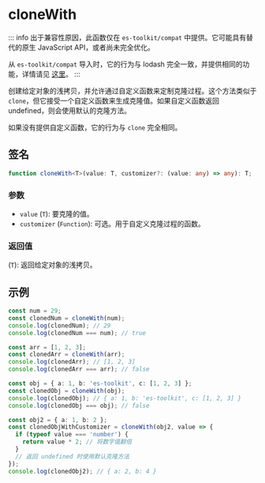 # cloneWith

::: info
出于兼容性原因，此函数仅在 `es-toolkit/compat` 中提供。它可能具有替代的原生 JavaScript API，或者尚未完全优化。

从 `es-toolkit/compat` 导入时，它的行为与 lodash 完全一致，并提供相同的功能，详情请见 [这里](mdc:../../../compatibility.md)。
:::

创建给定对象的浅拷贝，并允许通过自定义函数来定制克隆过程。这个方法类似于 `clone`，但它接受一个自定义函数来生成克隆值。如果自定义函数返回 undefined，则会使用默认的克隆方法。

如果没有提供自定义函数，它的行为与 `clone` 完全相同。

## 签名

```typescript
function cloneWith<T>(value: T, customizer?: (value: any) => any): T;
```

### 参数

- `value` (`T`): 要克隆的值。
- `customizer` (`Function`): 可选。用于自定义克隆过程的函数。

### 返回值

(`T`): 返回给定对象的浅拷贝。

## 示例

```typescript
const num = 29;
const clonedNum = cloneWith(num);
console.log(clonedNum); // 29
console.log(clonedNum === num); // true

const arr = [1, 2, 3];
const clonedArr = cloneWith(arr);
console.log(clonedArr); // [1, 2, 3]
console.log(clonedArr === arr); // false

const obj = { a: 1, b: 'es-toolkit', c: [1, 2, 3] };
const clonedObj = cloneWith(obj);
console.log(clonedObj); // { a: 1, b: 'es-toolkit', c: [1, 2, 3] }
console.log(clonedObj === obj); // false

const obj2 = { a: 1, b: 2 };
const clonedObjWithCustomizer = cloneWith(obj2, value => {
  if (typeof value === 'number') {
    return value * 2; // 将数字值翻倍
  }
  // 返回 undefined 时使用默认克隆方法
});
console.log(clonedObj2); // { a: 2, b: 4 }
```

